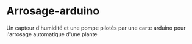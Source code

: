 # Arrosage-arduino
Un capteur d'humidité et une pompe pilotés par une carte arduino pour l'arrosage automatique d'une plante
